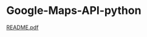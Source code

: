 


# Google-Maps-API-python

[README.pdf](https://github.com/SimonaGozzoli/Google-Maps-API-python/files/8309567/README.pdf)
